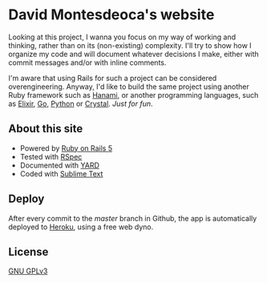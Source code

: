 # David Montesdeoca's website

Looking at this project, I wanna you focus on my way of working and thinking, rather than on its (non-existing) complexity. I'll try to show how I organize my code and will document whatever decisions I make, either with commit messages and/or with inline comments.

I'm aware that using Rails for such a project can be considered overengineering. Anyway, I'd like to build the same project using another Ruby framework such as [Hanami](http://hanamirb.org/), or another programming languages, such as [Elixir](http://elixir-lang.org/), [Go](https://golang.org/), [Python](https://www.python.org/) or [Crystal](https://crystal-lang.org/). *Just for fun*.

## About this site

* Powered by [Ruby on Rails 5](http://rubyonrails.org/)
* Tested with [RSpec](http://rspec.info/)
* Documented with [YARD](http://yardoc.org/)
* Coded with [Sublime Text](https://www.sublimetext.com/)

## Deploy

After every commit to the *master* branch in Github, the app is automatically deployed to [Heroku](https://www.heroku.com/), using a free web dyno.

## License

[GNU GPLv3](http://choosealicense.com/licenses/gpl-3.0/)